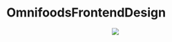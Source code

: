 # OmnifoodsFrontendDesign
<p align = "center"> 
  <img src="https://github.com/HrutvikPatel/OmnifoodsFrontendDesign/blob/master/webpage_screencapture.png"/>
</p>

